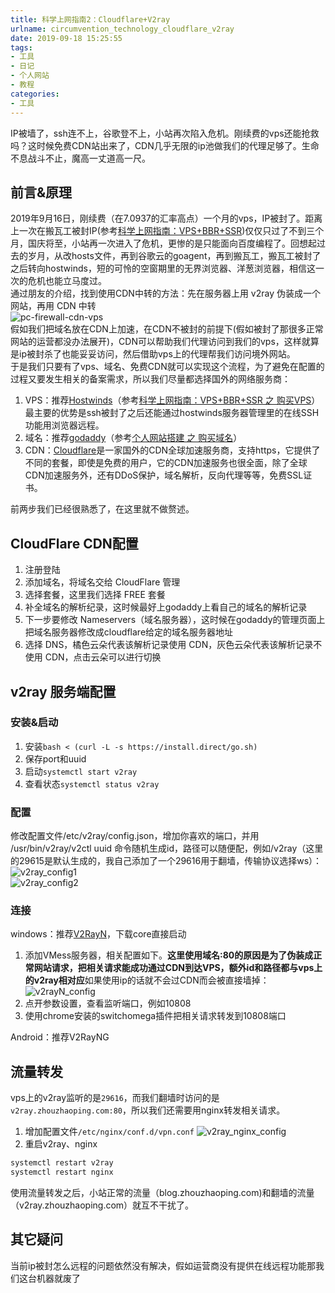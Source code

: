 ```yaml
---
title: 科学上网指南2：Cloudflare+V2ray
urlname: circumvention_technology_cloudflare_v2ray
date: 2019-09-18 15:25:55
tags: 
- 工具
- 日记
- 个人网站
- 教程
categories: 
- 工具
---
```


IP被墙了，ssh连不上，谷歌登不上，小站再次陷入危机。刚续费的vps还能抢救吗？这时候免费CDN站出来了，CDN几乎无限的ip池做我们的代理足够了。生命不息战斗不止，魔高一丈道高一尺。

<!-- more -->

## 前言&原理
2019年9月16日，刚续费（在7.0937的汇率高点）一个月的vps，IP被封了。距离上一次在搬瓦工被封IP(参考[科学上网指南：VPS+BBR+SSR](http://blog.zhouzhaoping.com/Tools/circumvention_technology_vps_bbr_ssr/))仅仅只过了不到三个月，国庆将至，小站再一次进入了危机，更惨的是只能面向百度编程了。回想起过去的岁月，从改hosts文件，再到谷歌云的goagent，再到搬瓦工，搬瓦工被封了之后转向hostwinds，短的可怜的空窗期里的无界浏览器、洋葱浏览器，相信这一次的危机也能立马度过。  
通过朋友的介绍，找到使用CDN中转的方法：先在服务器上用 v2ray 伪装成一个网站，再用 CDN 中转  
![pc-firewall-cdn-vps](/images/pc-firewall-cdn-vps.png)  
假如我们把域名放在CDN上加速，在CDN不被封的前提下(假如被封了那很多正常网站的运营都没办法展开)，CDN可以帮助我们代理访问到我们的vps，这样就算是ip被封杀了也能妥妥访问，然后借助vps上的代理帮我们访问境外网站。  
于是我们只要有了vps、域名、免费CDN就可以实现这个流程，为了避免在配置的过程又要发生相关的备案需求，所以我们尽量都选择国外的网络服务商：  
1. VPS：推荐[Hostwinds](https://www.hostwinds.com)（参考[科学上网指南：VPS+BBR+SSR 之 购买VPS](http://blog.zhouzhaoping.com/Tools/circumvention_technology_vps_bbr_ssr/#%E8%B4%AD%E4%B9%B0VPS)）最主要的优势是ssh被封了之后还能通过hostwinds服务器管理里的在线SSH功能用浏览器远程。
2. 域名：推荐[godaddy](https://godaddy.com/)（参考[个人网站搭建 之 购买域名](http://blog.zhouzhaoping.com/Tools/build-your-own-website/#%E8%B4%AD%E4%B9%B0%E5%9F%9F%E5%90%8D)）
3. CDN：[Cloudflare](https://www.cloudflare.com/)是一家国外的CDN全球加速服务商，支持https，它提供了不同的套餐，即使是免费的用户，它的CDN加速服务也很全面，除了全球CDN加速服务外，还有DDoS保护，域名解析，反向代理等等，免费SSL证书。  

前两步我们已经很熟悉了，在这里就不做赘述。

## CloudFlare CDN配置
1. 注册登陆
2. 添加域名，将域名交给 CloudFlare 管理
3. 选择套餐，这里我们选择 FREE 套餐
4. 补全域名的解析纪录，这时候最好上godaddy上看自己的域名的解析记录
5. 下一步要修改 Nameservers（域名服务器），这时候在godaddy的管理页面上把域名服务器修改成cloudflare给定的域名服务器地址
6. 选择 DNS，橘色云朵代表该解析记录使用 CDN，灰色云朵代表该解析记录不使用 CDN，点击云朵可以进行切换

## v2ray 服务端配置
### 安装&启动
1. 安装`bash < (curl -L -s https://install.direct/go.sh)`
2. 保存port和uuid
3. 启动`systemctl start v2ray`
4. 查看状态`systemctl status v2ray`

### 配置
修改配置文件/etc/v2ray/config.json，增加你喜欢的端口，并用 /usr/bin/v2ray/v2ctl uuid 命令随机生成id，路径可以随便配，例如/v2ray（这里的29615是默认生成的，我自己添加了一个29616用于翻墙，传输协议选择ws）：  
![v2ray_config1](/images/v2ray_config1.png)  
![v2ray_config2](/images/v2ray_config2.png)  

### 连接
windows：推荐[V2RayN](https://github.com/2dust/v2rayN/releases)，下载core直接启动
1. 添加VMess服务器，相关配置如下。**这里使用域名:80的原因是为了伪装成正常网站请求，把相关请求能成功通过CDN到达VPS，额外id和路径都与vps上的v2ray相对应**如果使用ip的话就不会过CDN而会被直接墙掉：
![v2rayN_config](/images/v2rayN_config.png) 
2. 点开参数设置，查看监听端口，例如10808
3. 使用chrome安装的switchomega插件把相关请求转发到10808端口

Android：推荐V2RayNG

## 流量转发
vps上的v2ray监听的是`29616`，而我们翻墙时访问的是`v2ray.zhouzhaoping.com:80`，所以我们还需要用nginx转发相关请求。  
1. 增加配置文件`/etc/nginx/conf.d/vpn.conf` 
![v2ray_nginx_config](/images/v2ray_nginx_config.png) 
2. 重启v2ray、nginx
```bash
systemctl restart v2ray
systemctl restart nginx
```
使用流量转发之后，小站正常的流量（blog.zhouzhaoping.com)和翻墙的流量（v2ray.zhouzhaoping.com）就互不干扰了。

## 其它疑问
当前ip被封怎么远程的问题依然没有解决，假如运营商没有提供在线远程功能那我们这台机器就废了
